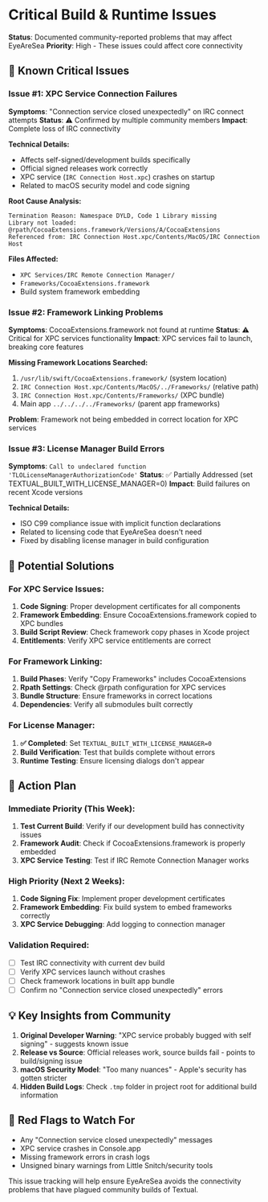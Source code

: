 # Critical Build & Runtime Issues

**Status**: Documented community-reported problems that may affect EyeAreSea
**Priority**: High - These issues could affect core connectivity

## 🚨 **Known Critical Issues**

### **Issue #1: XPC Service Connection Failures**
**Symptoms**: "Connection service closed unexpectedly" on IRC connect attempts
**Status**: ⚠️ Confirmed by multiple community members
**Impact**: Complete loss of IRC connectivity

**Technical Details:**
- Affects self-signed/development builds specifically
- Official signed releases work correctly
- XPC service (`IRC Connection Host.xpc`) crashes on startup
- Related to macOS security model and code signing

**Root Cause Analysis:**
```
Termination Reason: Namespace DYLD, Code 1 Library missing
Library not loaded: @rpath/CocoaExtensions.framework/Versions/A/CocoaExtensions
Referenced from: IRC Connection Host.xpc/Contents/MacOS/IRC Connection Host
```

**Files Affected:**
- `XPC Services/IRC Remote Connection Manager/`
- `Frameworks/CocoaExtensions.framework`
- Build system framework embedding

### **Issue #2: Framework Linking Problems**
**Symptoms**: CocoaExtensions.framework not found at runtime
**Status**: ⚠️ Critical for XPC services functionality
**Impact**: XPC services fail to launch, breaking core features

**Missing Framework Locations Searched:**
1. `/usr/lib/swift/CocoaExtensions.framework/` (system location)
2. `IRC Connection Host.xpc/Contents/MacOS/../Frameworks/` (relative path)
3. `IRC Connection Host.xpc/Contents/Frameworks/` (XPC bundle)
4. Main app `../../../../Frameworks/` (parent app frameworks)

**Problem**: Framework not being embedded in correct location for XPC services

### **Issue #3: License Manager Build Errors**
**Symptoms**: `Call to undeclared function 'TLOLicenseManagerAuthorizationCode'`
**Status**: ✅ Partially Addressed (set TEXTUAL_BUILT_WITH_LICENSE_MANAGER=0)
**Impact**: Build failures on recent Xcode versions

**Technical Details:**
- ISO C99 compliance issue with implicit function declarations
- Related to licensing code that EyeAreSea doesn't need
- Fixed by disabling license manager in build configuration

## 🔧 **Potential Solutions**

### **For XPC Service Issues:**
1. **Code Signing**: Proper development certificates for all components
2. **Framework Embedding**: Ensure CocoaExtensions.framework copied to XPC bundles
3. **Build Script Review**: Check framework copy phases in Xcode project
4. **Entitlements**: Verify XPC service entitlements are correct

### **For Framework Linking:**
1. **Build Phases**: Verify "Copy Frameworks" includes CocoaExtensions
2. **Rpath Settings**: Check @rpath configuration for XPC services
3. **Bundle Structure**: Ensure frameworks in correct locations
4. **Dependencies**: Verify all submodules built correctly

### **For License Manager:**
1. **✅ Completed**: Set `TEXTUAL_BUILT_WITH_LICENSE_MANAGER=0`
2. **Build Verification**: Test that builds complete without errors
3. **Runtime Testing**: Ensure licensing dialogs don't appear

## 🎯 **Action Plan**

### **Immediate Priority (This Week):**
1. **Test Current Build**: Verify if our development build has connectivity issues
2. **Framework Audit**: Check if CocoaExtensions.framework is properly embedded
3. **XPC Service Testing**: Test if IRC Remote Connection Manager works

### **High Priority (Next 2 Weeks):**
1. **Code Signing Fix**: Implement proper development certificates
2. **Framework Embedding**: Fix build system to embed frameworks correctly
3. **XPC Service Debugging**: Add logging to connection manager

### **Validation Required:**
- [ ] Test IRC connectivity with current dev build
- [ ] Verify XPC services launch without crashes
- [ ] Check framework locations in built app bundle
- [ ] Confirm no "Connection service closed unexpectedly" errors

## 💡 **Key Insights from Community**

1. **Original Developer Warning**: "XPC service probably bugged with self signing" - suggests known issue
2. **Release vs Source**: Official releases work, source builds fail - points to build/signing issue
3. **macOS Security Model**: "Too many nuances" - Apple's security has gotten stricter
4. **Hidden Build Logs**: Check `.tmp` folder in project root for additional build information

## 🚩 **Red Flags to Watch For**

- Any "Connection service closed unexpectedly" messages
- XPC service crashes in Console.app
- Missing framework errors in crash logs
- Unsigned binary warnings from Little Snitch/security tools

This issue tracking will help ensure EyeAreSea avoids the connectivity problems that have plagued community builds of Textual.